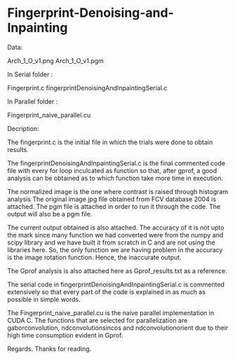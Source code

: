 # Fingerprint-Denoising-and-Inpainting

Data:

Arch_1_O_v1.png
Arch_1_O_v1.pgm

In Serial folder : 

Fingerprint.c
fingerprintDenoisingAndInpaintingSerial.c


In Parallel folder :

Fingerprint_naive_parallel.cu



Decription:

The fingerprint.c is the initial file in which the trials were done to obtain results.

The fingerprintDenoisingAndInpaintingSerial.c is the final commented code file with every for loop inculcated as function 
so that, after gprof, a good analysis can be obtained as to which function take more time in execution.

The normalized image is the one where contrast is raised through histogram analysis
The original image jpg file obtained from FCV database 2004 is attached.
The pgm file is attached in order to run it through the code.
The output will also be a pgm file.

The current output obtained is also attached. The accuracy of it is not upto the mark since many function we had
converted were from the numpy and scipy library and we have built it from scratch in C and are not using the libraries here.
So, the only function we are having problem in the accuracy is the image rotation function. Hence, the inaccurate output.

The Gprof analysis is also attached here as Gprof_results.txt as a reference.

The serial code in fingerprintDenoisingAndInpaintingSerial.c is commented extensively so that every part of the code
is explained in as much as possible in simple words.

The Fingerprint_naive_parallel.cu is the naive parallel implementation in CUDA C. The functions that are selected for
parallelization are gaborconvolution, ndconvolutionsincos and ndconvolutionorient due to their high time consumption 
evident in Gprof.

Regards. Thanks for reading.
